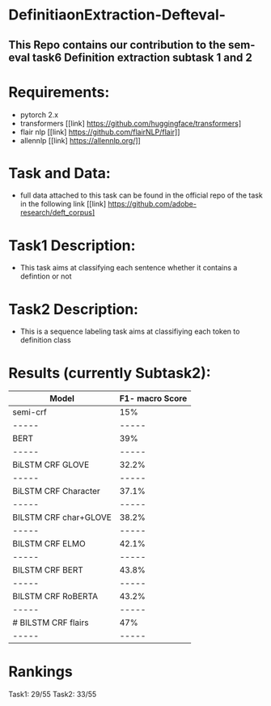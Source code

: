 # DefinitiaonExtraction-Defteval-
## This Repo contains our contribution to the sem-eval task6 Definition extraction subtask 1 and 2

# Requirements:
- pytorch 2.x 
- transformers [[link] https://github.com/huggingface/transformers]
- flair nlp [[link] https://github.com/flairNLP/flair]]
- allennlp [[link] https://allennlp.org/]]

# Task and Data:
* full data attached to this task can be found in the official repo of the task in the following link [[link] https://github.com/adobe-research/deft_corpus]


# Task1 Description:
* This task aims at classifying each sentence whether it contains a defintion or not

# Task2 Description:
* This is a sequence labeling task aims at classifiying each token to definition class 

# Results (currently Subtask2):

Model     | F1- macro Score
-----     | -----
semi-crf    | 15%
-----     | -----
BERT         |  39%
-----     | -----
BiLSTM CRF GLOVE  | 32.2%
-----     | -----
BiLSTM CRF Character | 37.1%
-----     | -----
BILSTM CRF char+GLOVE | 38.2%
-----     | -----
BILSTM CRF ELMO | 42.1%
-----     | -----
BILSTM CRF BERT | 43.8%
-----     | -----
BILSTM CRF RoBERTA | 43.2%
-----     | -----
# BILSTM CRF flairs | 47%
-----     | -----
# Rankings
Task1: 29/55
Task2: 33/55
